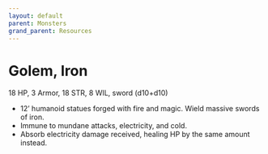 ```yaml
---
layout: default
parent: Monsters
grand_parent: Resources
---
```


# Golem, Iron

18 HP, 3 Armor, 18 STR, 8 WIL, sword (d10+d10)

- 12’ humanoid statues forged with fire and magic.   Wield massive swords of iron.
- Immune to mundane attacks, electricity, and cold.
- Absorb electricity damage received, healing HP by the same amount instead.

